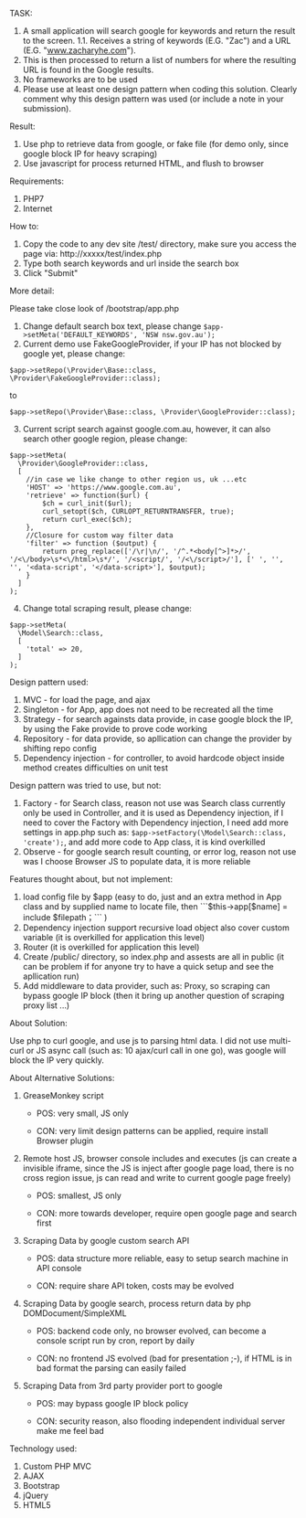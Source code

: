 TASK:

1. A small application will search google for keywords and return the result to the
   screen.
1.1. Receives a string of keywords (E.G. "Zac") and a URL (E.G. "www.zacharyhe.com").
2. This is then processed to return a list of numbers for where the resulting URL is
   found in the Google results.
3. No frameworks are to be used
4. Please use at least one design pattern when coding this solution. Clearly comment
   why this design pattern was used (or include a note in your submission).

Result:

1. Use php to retrieve data from google, or fake file (for demo only, since google
   block IP for heavy scraping)
2. Use javascript for process returned HTML, and flush to browser

Requirements:

1. PHP7
2. Internet

How to:

1. Copy the code to any dev site /test/ directory, make sure you access the page via: http://xxxxx/test/index.php
2. Type both search keywords and url inside the search box
3. Click "Submit"

More detail:

Please take close look of /bootstrap/app.php

1. Change default search box text, please change ```$app->setMeta('DEFAULT_KEYWORDS', 'NSW nsw.gov.au');```
2. Current demo use FakeGoogleProvider, if your IP has not blocked by google yet, please change:
```
$app->setRepo(\Provider\Base::class, \Provider\FakeGoogleProvider::class);
```
to
```
$app->setRepo(\Provider\Base::class, \Provider\GoogleProvider::class);
```
3. Current script search against google.com.au, however, it can also search other google region, please change:
```
$app->setMeta(
  \Provider\GoogleProvider::class,
  [
    //in case we like change to other region us, uk ...etc
    'HOST' => 'https://www.google.com.au',
    'retrieve' => function($url) {
        $ch = curl_init($url);
        curl_setopt($ch, CURLOPT_RETURNTRANSFER, true);
        return curl_exec($ch);
    },
    //Closure for custom way filter data
    'filter' => function ($output) {
        return preg_replace(['/\r|\n/', '/^.*<body[^>]*>/', '/<\/body>\s*<\/html>\s*/', '/<script/', '/<\/script>/'], [' ', '', '', '<data-script', '</data-script>'], $output);
    }
  ]
);
```
4. Change total scraping result, please change:
```
$app->setMeta(
  \Model\Search::class,
  [
    'total' => 20,
  ]
);
```

Design pattern used:

1. MVC - for load the page, and ajax
2. Singleton - for App, app does not need to be recreated all the time
3. Strategy - for search againsts data provide, in case google block the IP, by using the Fake provide to prove code working
4. Repository - for data provide, so apllication can change the provider by shifting repo config
5. Dependency injection - for controller, to avoid hardcode object inside method creates difficulties on unit test

Design pattern was tried to use, but not:

1. Factory - for Search class, reason not use was Search class currently only be
   used in Controller, and it is used as Dependency injection, if I need to cover
   the Factory with Dependency injection, I need add more settings in app.php such
   as: ```$app->setFactory(\Model\Search::class, 'create');```, and add more code
   to App class, it is kind overkilled
2. Observe - for google search result counting, or error log, reason not use was I
   choose Browser JS to populate data, it is more reliable

Features thought about, but not implement:

1. load config file by $app (easy to do, just and an extra method in App class and
   by supplied name to locate file, then ```$this->app[$name] = include $filepath；``` )
2. Dependency injection support recursive load object also cover custom variable
   (it is overkilled for application this level)
3. Router (it is overkilled for application this level)
4. Create /public/ directory, so index.php and assests are all in public (it can be
   problem if for anyone try to have a quick setup and see the apllication run)
5. Add middleware to data provider, such as: Proxy, so scraping can bypass google IP 
   block (then it bring up another question of scraping proxy list ...)

About Solution:

Use php to curl google, and use js to parsing html data. I did not use multi-curl
or JS async call (such as: 10 ajax/curl call in one go), was google will block the
IP very quickly.

About Alternative Solutions:

1. GreaseMonkey script

   - POS: very small, JS only
   
   - CON: very limit design patterns can be applied, require install Browser plugin
   
2. Remote host JS, browser console includes and executes (js can create a invisible
   iframe, since the JS is inject after google page load, there is no cross region
   issue, js can read and write to current google page freely)
   
   - POS: smallest, JS only
   
   - CON: more towards developer, require open google page and search first
   
3. Scraping Data by google custom search API

   - POS: data structure more reliable, easy to setup search machine in API console
   
   - CON: require share API token, costs may be evolved
   
4. Scraping Data by google search, process return data by php DOMDocument/SimpleXML

   - POS: backend code only, no browser evolved, can become a console script run by
   cron, report by daily
   
   - CON: no frontend JS evolved (bad for presentation ;-\), if HTML is in bad format
   the parsing can easily failed
   
5. Scraping Data from 3rd party provider port to google

   - POS: may bypass google IP block policy
   
   - CON: security reason, also flooding independent individual server make me feel
   bad

Technology used:

1. Custom PHP MVC
2. AJAX
4. Bootstrap
5. jQuery
6. HTML5
